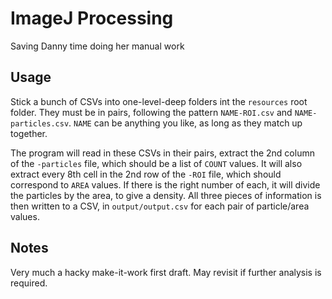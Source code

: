 # ImageJ Processing

Saving Danny time doing her manual work

## Usage

Stick a bunch of CSVs into one-level-deep folders int the `resources` root folder. They must be in 
pairs, following the pattern `NAME-ROI.csv` and `NAME-particles.csv`. `NAME` can be anything you 
like, as long as they match up together.

The program will read in these CSVs in their pairs, extract the 2nd column of the `-particles` 
file, which should be a list of `COUNT` values. It will also extract every 8th cell in the 2nd row
of the `-ROI` file, which should correspond to `AREA` values. If there is the right number of each,
it will divide the particles by the area, to give a density. All three pieces of information is then
written to a CSV, in `output/output.csv` for each pair of particle/area values.

## Notes

Very much a hacky make-it-work first draft. May revisit if further analysis is required.